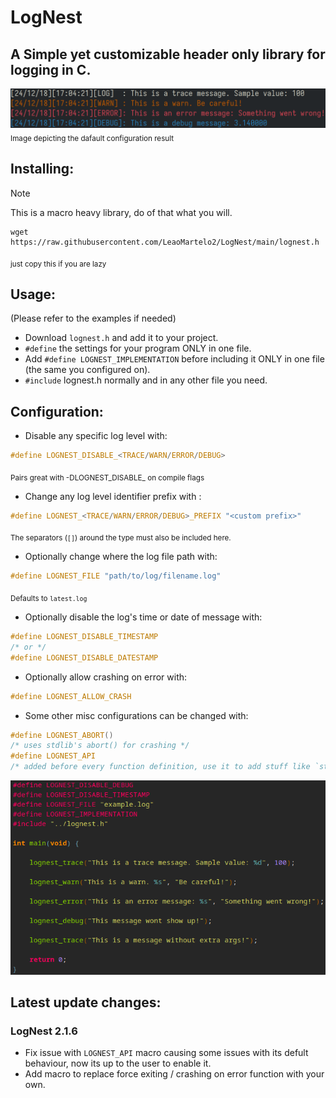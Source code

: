 # LogNest

## A Simple yet customizable header only library for logging in C.

![image](images/example2.png)
<sub>Image depicting the dafault configuration result</sub>

## Installing:

>[!NOTE]
> This is a macro heavy library, do of that what you will.

```
wget https://raw.githubusercontent.com/LeaoMartelo2/LogNest/main/lognest.h
```
<sub>just copy this if you are lazy</sub>

## Usage:

(Please refer to the examples if needed)

- Download `lognest.h` and add it to your project.
- `#define` the settings for your program ONLY in one file.
- Add `#define LOGNEST_IMPLEMENTATION` before including it ONLY in one file (the same you configured on).
- `#include` lognest.h normally and in any other file you need.

## Configuration:

- Disable any specific log level with:

```c
#define LOGNEST_DISABLE_<TRACE/WARN/ERROR/DEBUG>
```
<sub> Pairs great with -DLOGNEST_DISABLE_<LEVEL> on compile flags </sub>

- Change any log level identifier prefix with :
```c 
#define LOGNEST_<TRACE/WARN/ERROR/DEBUG>_PREFIX "<custom prefix>"
```
<sub> The separators (`[]`) around the type must also be included here. </sub>

- Optionally change where the log file path with:

```c 
#define LOGNEST_FILE "path/to/log/filename.log"
```

<sub> Defaults to `latest.log` </sub>

- Optionally disable the log's time or date of message with:

```c 
#define LOGNEST_DISABLE_TIMESTAMP
/* or */
#define LOGNEST_DISABLE_DATESTAMP
```

- Optionally allow crashing on error with:
```c
#define LOGNEST_ALLOW_CRASH
```

- Some other misc configurations can be changed with:
```c 
#define LOGNEST_ABORT()
/* uses stdlib's abort() for crashing */
#define LOGNEST_API
/* added before every function definition, use it to add stuff like `static inline` on single file projects */
```

![image](images/usage2.png)

## Latest update changes:


### LogNest 2.1.6

- Fix issue with `LOGNEST_API` macro causing some issues with its defult behaviour, now its up to the user to enable it.
- Add macro to replace force exiting / crashing on error function with your own.
